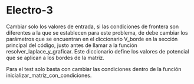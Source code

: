 # Electro-3

Cambiar solo los valores de entrada, si las condiciones de frontera son diferentes a la que se establecen para este problema, de debe cambiar los parámetros que se encuentran en el diccionario V_borde en la sección principal del código, justo antes de llamar a la función resolver_laplace_y_graficar. Este diccionario define los valores de potencial que se aplican a los bordes de la matriz.

Para el test solo basta con cambiar las condiciones dentro de la función inicializar_matriz_con_condiciones.
